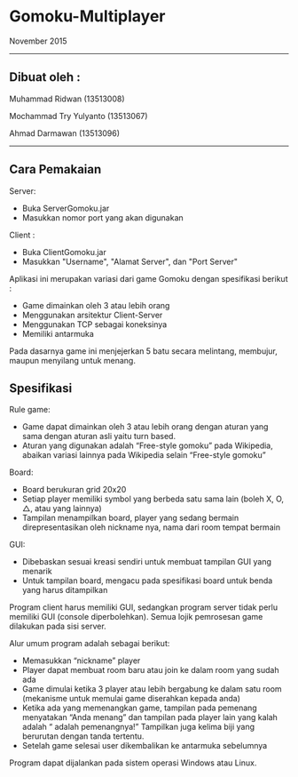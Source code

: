 # Gomoku-Multiplayer

November 2015

------------------------------------------

## Dibuat oleh :

Muhammad Ridwan (13513008)

Mochammad Try Yulyanto (13513067)

Ahmad Darmawan (13513096)

------------------------------------------

## Cara Pemakaian

Server:
- Buka ServerGomoku.jar
- Masukkan nomor port yang akan digunakan

Client :
- Buka ClientGomoku.jar
- Masukkan "Username", "Alamat Server", dan "Port Server"

Aplikasi ini merupakan variasi dari game Gomoku dengan spesifikasi berikut :
- Game dimainkan oleh 3 atau lebih orang
- Menggunakan arsitektur Client-Server
- Menggunakan TCP sebagai koneksinya
- Memiliki antarmuka

Pada dasarnya game ini menjejerkan 5 batu secara melintang, membujur, maupun menyilang untuk menang.

## Spesifikasi

Rule game:
- Game dapat dimainkan oleh 3 atau lebih orang dengan aturan yang sama dengan aturan asli yaitu turn based.
- Aturan yang digunakan adalah “Free-style gomoku” pada Wikipedia, abaikan variasi lainnya pada Wikipedia selain “Free-style gomoku”

Board:
- Board berukuran grid 20x20
- Setiap player memiliki symbol yang berbeda satu sama lain (boleh X, O, △, atau yang lainnya)
- Tampilan menampilkan board, player yang sedang bermain direpresentasikan oleh nickname nya, nama dari room tempat bermain

GUI:
- Dibebaskan sesuai kreasi sendiri untuk membuat tampilan GUI yang menarik
- Untuk tampilan board, mengacu pada spesifikasi board untuk benda yang harus ditampilkan

Program client harus memiliki GUI, sedangkan program server tidak perlu memiliki GUI (console diperbolehkan).
Semua lojik pemrosesan game dilakukan pada sisi server.

Alur umum program adalah sebagai berikut:
- Memasukkan “nickname” player
- Player dapat membuat room baru atau join ke dalam room yang sudah ada
- Game dimulai ketika 3 player atau lebih bergabung ke dalam satu room (mekanisme untuk memulai game diserahkan kepada anda)
- Ketika ada yang memenangkan game, tampilan pada pemenang menyatakan “Anda menang” dan tampilan pada player lain yang kalah adalah “<Nickname pemenang> adalah pemenangnya!” Tampilkan juga kelima biji yang berurutan dengan tanda tertentu.
- Setelah game selesai user dikembalikan ke antarmuka sebelumnya

Program dapat dijalankan pada sistem operasi Windows atau Linux.

